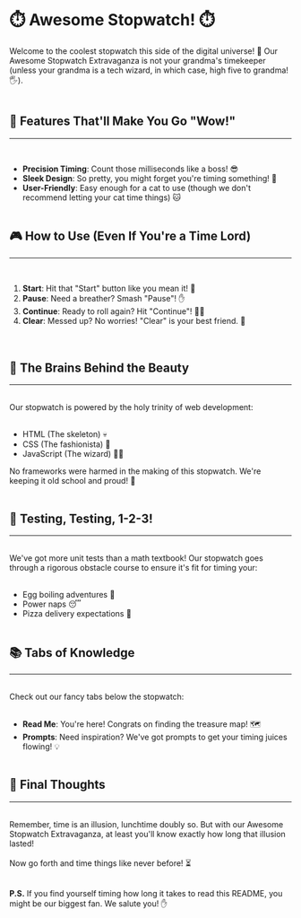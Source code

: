 # ⏱️ Awesome Stopwatch! ⏱️

Welcome to the coolest stopwatch this side of the digital universe! 🌟 Our Awesome Stopwatch Extravaganza is not your grandma's timekeeper (unless your grandma is a tech wizard, in which case, high five to grandma! 🖐️).
<br/>
<br/>

## 🚀 Features That'll Make You Go "Wow!"

---

<br/>

- **Precision Timing**: Count those milliseconds like a boss! 😎
- **Sleek Design**: So pretty, you might forget you're timing something! 💅
- **User-Friendly**: Easy enough for a cat to use (though we don't recommend letting your cat time things) 🐱
  <br/>
  <br/>

## 🎮 How to Use (Even If You're a Time Lord)

---

<br/>

1. **Start**: Hit that "Start" button like you mean it! 👊
2. **Pause**: Need a breather? Smash "Pause"! ✋
3. **Continue**: Ready to roll again? Hit "Continue"! 🏃‍♂️
4. **Clear**: Messed up? No worries! "Clear" is your best friend. 🧹\
   <br/>
   <br/>

## 🧠 The Brains Behind the Beauty

---

<br/>
Our stopwatch is powered by the holy trinity of web development:
<br/>
<br/>

- HTML (The skeleton) 💀
- CSS (The fashionista) 👗
- JavaScript (The wizard) 🧙‍♂️

No frameworks were harmed in the making of this stopwatch. We're keeping it old school and proud! 😤
<br/>
<br/>

## 🚦 Testing, Testing, 1-2-3!

---

<br/>
We've got more unit tests than a math textbook! Our stopwatch goes through a rigorous obstacle course to ensure it's fit for timing your:
<br/>
<br/>

- Egg boiling adventures 🥚
- Power naps 😴
- Pizza delivery expectations 🍕
  <br/>
  <br/>

## 📚 Tabs of Knowledge

---

<br/>
Check out our fancy tabs below the stopwatch:
<br/>
<br/>

- **Read Me**: You're here! Congrats on finding the treasure map! 🗺️
- **Prompts**: Need inspiration? We've got prompts to get your timing juices flowing! 💡
  <br/>
  <br/>

## 🎉 Final Thoughts

---

<br/>
Remember, time is an illusion, lunchtime doubly so. But with our Awesome Stopwatch Extravaganza, at least you'll know exactly how long that illusion lasted!
<br/>
<br/>
Now go forth and time things like never before! ⏳
<br/>
<br/>

**P.S.** If you find yourself timing how long it takes to read this README, you might be our biggest fan. We salute you! ✋
